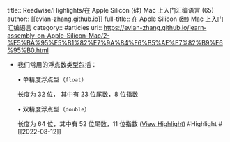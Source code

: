 title:: Readwise/Highlights/在 Apple Silicon (硅) Mac 上入门汇编语言 (65)
author:: [[evian-zhang.github.io]]
full-title:: 在 Apple Silicon (硅) Mac 上入门汇编语言
category:: #articles
url:: https://evian-zhang.github.io/learn-assembly-on-Apple-Silicon-Mac/2-%E5%BA%95%E5%B1%82%E7%9A%84%E6%B5%AE%E7%82%B9%E6%95%B0.html

- 我们常用的浮点数类型包括：
  
  •   单精度浮点型（`float`）
    
    长度为 32 位， 其中有 23 位尾数，8 位指数
    
  •   双精度浮点型（`double`）
    
    长度为 64 位，其中有 52 位尾数，11 位指数 ([View Highlight](https://read.readwise.io/read/01ga0af0ntdb4w9g5w0fqyj254)) #Highlight #[[2022-08-12]]